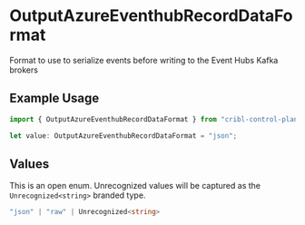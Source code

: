 # OutputAzureEventhubRecordDataFormat

Format to use to serialize events before writing to the Event Hubs Kafka brokers

## Example Usage

```typescript
import { OutputAzureEventhubRecordDataFormat } from "cribl-control-plane/models";

let value: OutputAzureEventhubRecordDataFormat = "json";
```

## Values

This is an open enum. Unrecognized values will be captured as the `Unrecognized<string>` branded type.

```typescript
"json" | "raw" | Unrecognized<string>
```
